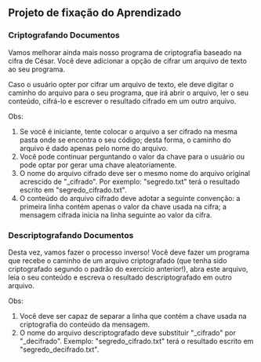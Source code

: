 ## Projeto de fixação do Aprendizado

### Criptografando Documentos

Vamos melhorar ainda mais nosso programa de criptografia baseado na cifra de César. Você deve adicionar a opção de cifrar um arquivo de texto ao seu programa.

Caso o usuário opter por cifrar um arquivo de texto,  ele deve digitar o caminho do arquivo para o seu programa, que irá abrir o arquivo, ler o seu conteúdo, cifrá-lo e escrever o resultado cifrado em um outro arquivo.

Obs:

1. Se você é iniciante, tente colocar o arquivo a ser cifrado na mesma pasta onde se encontra o seu código; desta forma, o caminho do arquivo é dado apenas pelo nome do arquivo.
2. Você pode continuar perguntando o valor da chave para o usuário ou pode optar por gerar uma chave aleatoriamente.
3. O nome do arquivo cifrado deve ser o mesmo nome do arquivo original acrescido de "\_cifrado". Por exemplo: "segredo.txt" terá o resultado escrito em "segredo_cifrado.txt".
4. O conteúdo do arquivo cifrado deve adotar a seguinte convenção: a primeira linha contém apenas o valor da chave usada na cifra; a mensagem cifrada inicia na linha seguinte ao valor da cifra.


### Descriptografando Documentos

Desta vez, vamos fazer o processo inverso! Você deve fazer um programa que recebe o caminho de um arquivo criptografado (que tenha sido criptografado segundo o padrão do exercício anterior!), abra este arquivo, leia o seu conteúdo e escreva o resultado descriptografado em outro arquivo.

Obs:

1. Você deve ser capaz de separar a linha que contém a chave usada na criptografia do conteúdo da mensagem.
2. O nome do arquivo descriptografado deve substituir "\_cifrado" por "\_decifrado". Exemplo: "segredo_cifrado.txt" terá o resultado escrito em "segredo_decifrado.txt".
